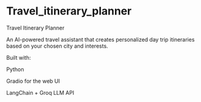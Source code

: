 # Travel_itinerary_planner
Travel Itinerary Planner

An AI-powered travel assistant that creates personalized day trip itineraries based on your chosen city and interests.

Built with:

Python

Gradio
 for the web UI

LangChain + Groq LLM API
